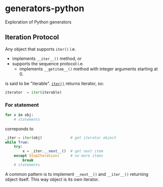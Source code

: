 # generators-python
Exploration of Python generators

## Iteration Protocol

Any object that supports `iter()` i.e.  
  * implements `__iter__()` method, or
  * supports the sequence protocol i.e.
    * implements `__getitem__()` method with integer arguments starting at 0.  
    
is said to be "iterable". [`iter()`](https://docs.python.org/3/library/functions.html#iter) returns iterator, so:
```python
iterator  = iter(iterable)
```

### For statement
```python
for x in obj:
    # statements
```
correponds to 
```python
_iter = iter(obj)             # get iterator object
while True:
    try:
        x = _iter.__next__()  # get next item
    except StopIteration:     # no more items
        break
    # statements
```

A common pattern is to implement `__next__()` and `__iter__()` returning object itself. This way object is its own iterator. 
